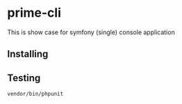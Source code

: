 # prime-cli
This is show case for symfony (single) console application

## Installing


## Testing

```bash
vendor/bin/phpunit
```

